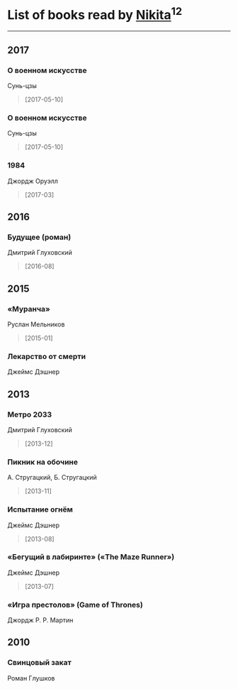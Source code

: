 # List of books read by [Nikita](http://vk.com/id100684315)<sup>12</sup>
---

## 2017

### О военном искусстве
Сунь-цзы
> [2017-05-10] 


### О военном искусстве
Сунь-цзы
> [2017-05-10] 


### 1984
Джордж Оруэлл
> [2017-03] 



## 2016

### Будущее (роман)
Дмитрий Глуховский
> [2016-08] 



## 2015

### «Муранча»
Руслан Мельников
> [2015-01] 


### Лекарство от смерти
Джеймс Дэшнер



## 2013

### Метро 2033
Дмитрий Глуховский
> [2013-12] 


### Пикник на обочине
А. Стругацкий, Б. Стругацкий
> [2013-11] 


### Испытание огнём
Джеймс Дэшнер
> [2013-08] 


### «Бегущий в лабиринте» («The Maze Runner»)
Джеймс Дэшнер
> [2013-07] 


### «Игра престолов» (Game of Thrones)
Джордж Р. Р. Мартин



## 2010

### Свинцовый закат
Роман Глушков



